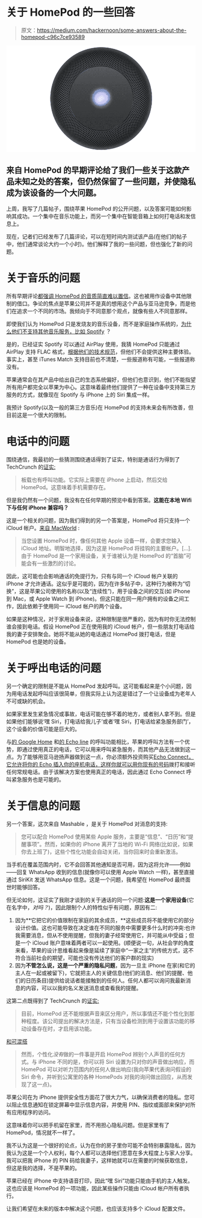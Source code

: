 # 关于 HomePod 的一些回答

> 原文：<https://medium.com/hackernoon/some-answers-about-the-homepod-c96c7ce93589>

![](img/dadfdf7ad6934d1269aeaf031d98b058.png)

## 来自 HomePod 的早期评论给了我们一些关于这款产品未知之处的答案，但仍然保留了一些问题，并使隐私成为该设备的一个大问题。

上周，我写了几篇帖子，围绕苹果 HomePod 的公开问题，以及答案可能如何影响其成功。一个集中在音乐功能上，而另一个集中在智能音箱上如何打电话和发信息上。

现在，记者们已经发布了几篇评论，可以在短时间内测试该产品(在他们的帖子中，他们通常谈论大约一个小时)。他们解释了我的一些问题，但也强化了新的问题。

# 关于音乐的问题

所有早期评论[都强调 HomePod 的音质简直难以置信](https://www.reddit.com/r/audiophile/comments/7t51a2/nda_is_up_what_can_i_tell_you_guys_about_the/)。这也被用作设备中其他限制的借口。争论的焦点是苹果公司并不是真的想用这个产品与亚马逊竞争，而是他们在追求一个不同的市场。我倾向于不同意那个观点，就像有些人不同意那样。

即使我们认为 HomePod 只是发烧友的音乐设备，而不是家庭操作系统的，[为什么他们不支持其他音乐服务，比如 Spotify](https://mashable.com/2018/01/24/why-apple-homepod-might-fail/#hG4VgIMnGsq4) ？

是的，已经证实 Spotify 可以通过 AirPlay 使用，我猜 HomePod 只能通过 AirPlay 支持 FLAC 格式，[根据他们的技术规范](https://www.apple.com/homepod/specs/)，但他们不会提供这种主要体验。事实上，甚至 iTunes Match 支持目前也不清楚，一些报道称有可能，一些报道称没有。

苹果通常会在其产品中给出自己的生态系统偏好，但他们也意识到，他们不能指望所有用户都完全以苹果为中心。这意味着最终他们提供了一种在设备中支持第三方服务的方式，就像现在 Spotify 与 iPhone 上的 Siri 集成一样。

我预计 Spotify(以及一般的第三方音乐)在 HomePod 的支持未来会有所改善，但目前这是一个很大的限制。

# 电话中的问题

围绕通信，我最初的一些猜测围绕通话得到了证实，特别是通话行为得到了 TechCrunch 的[证实:](https://techcrunch.com/2018/01/26/up-close-with-apples-homepod/?ncid=rss&utm_source=tctwreshare&utm_medium=feed&utm_campaign=Feed%3A+Techcrunch+%28TechCrunch%29&sr_share=twitter)

> 板载也有呼叫功能。它实际上需要在 iPhone 上启动，然后交给 HomePod。这意味着手机需要存在。

但是我仍然有一个问题，我没有在任何早期的预览中看到答案。**这能在本地 Wifi 下与任何 iPhone 兼容吗？**

这是一个相关的问题，因为我们得到的另一个答案是，HomePod 将只支持一个 iCloud 帐户。[来自 MacWorld](https://www.macworld.com/article/3251175/home-tech/homepod-facts.html) :

> 当您设置 HomePod 时，像任何其他 Apple 设备一样，会要求您输入 iCloud 地址。明智地选择，因为这是 HomePod 将挂钩的主要帐户。[…].由于 HomePod 是一个家用设备，关于谁被认为是 HomePod 的“首脑”可能会有一些激烈的讨论。

因此，这可能也会影响通话的免提行为，只有与同一个 iCloud 帐户关联的 iPhone 才允许通话。这似乎是可能的，因为在许多帖子中，这种行为被称为“切换”，这是苹果公司使用的名称(以及“连续性”)，用于设备之间的交互(如 iPhone 到 Mac，或 Apple Watch 到 iPhone)。但这只能在同一用户拥有的设备之间工作，因此依赖于使用同一 iCloud 帐户的两个设备。

如果是这种情况，对于家用设备来说，这种限制是很严重的，因为有时你无法控制谁会接到电话。假设 HomePod 正在使用我的 iCloud 帐户，但一些朋友打电话给我的妻子安排聚会。她将不能从她的电话通过 HomePod 拨打电话，但是 HomePod 也是她的设备。

# 关于呼出电话的问题

另一个确定的限制是不能从 HomePod 发起呼叫。这可能看起来是个小问题，因为用电话发起呼叫应该很简单，但我实际上认为这是错过了一个让设备成为老年人不可或缺的机会。

如果家里发生紧急情况或事故，电话可能在够不着的地方，或者别人拿不到。但是如果他们能够说‘嘿 Siri，打电话给我儿子’或者‘嘿 Siri，打电话给紧急服务部门’，这个设备的价值可能是巨大的。

与[的 Google Home](https://twitter.com/Google/status/864897892758294529) 和[的 Echo line](https://www.theverge.com/2017/9/27/16374896/amazon-alexa-calling-messaging-uk-germany) 的呼叫功能相比，苹果的呼叫方法有一个优势，即通过使用真正的电话，它可以用来呼叫紧急服务，而其他产品无法做到这一点。为了能够用亚马逊扬声器做到这一点，你必须额外投资购买[Echo Connect，它允许将你的 Echo 插入你的座机电话，这样你就可以用你现有的号码](https://www.engadget.com/2017/09/27/amazon-echo-connect/)拨打和接听任何常规电话。由于该解决方案也使用真正的电话，因此通过 Echo Connect 呼叫紧急服务也是可能的。

# 关于信息的问题

另一个答案，这次来自 Mashable ，是关于 HomePod 对消息的支持:

> 您可以配合 HomePod 使用某些 Apple 服务，主要是“信息”、“日历”和“提醒事项”。然而，如果你的 iPhone 离开了当地的 Wi-Fi 网络(比如说，如果你去上班了)，这些个性化功能会自动关闭，当你回来时会重新激活。

当手机在覆盖范围内时，它不会回答其他通知是否可用，因为这将允许——例如——回复 WhatsApp 收到的信息(就像你可以使用 Apple Watch 一样)，甚至直接通过 SiriKit 发送 WhatsApp 信息。这是一个问题，我希望在 HomePod 最终面世时能够回答。

但无论如何，这证实了我刚才谈到的关于通话的同一个问题:**这是一个家用设备**(它在名字中，*对吗？*)，因此限制个人的特性似乎有问题，原因有二:

1.  因为**它把它的价值限制在家庭的其余成员，**这些成员将不能使用它的部分设计价值。这也可能导致在决定谁在不同的服务中需要更多什么时的冲突:也许我需要消息，但从不使用提醒，但我的妻子经常使用它，并可能从中受益；但是一个 iCloud 账户意味着两者可以一起使用。(顺便说一句，从社会学的角度来看，苹果的设计思维看起来像是延续了家庭中“一家之主”的传统方式，这不符合当前社会的期望，可能也没有传达他们的客户群的现实)
2.  因为**不管怎么说，这是一个严重的隐私问题**，因为一旦主 iPhone 在家(和它的主人在一起或被留下)，它就把主人的关键信息(他们的消息、他们的提醒、他们的日历条目)提供给说话者能接触到的任何人。任何人都可以询问我最新消息的内容，可以以我的名义发送消息或查看我的提醒。

这第二点既得到了 TechCrunch 的[证实:](https://techcrunch.com/2018/01/26/up-close-with-apples-homepod/?ncid=rss&utm_source=tctwreshare&utm_medium=feed&utm_campaign=Feed%3A+Techcrunch+%28TechCrunch%29&sr_share=twitter)

> 目前，HomePod 还不能根据声音来区分用户，所以事情还不能个性化到那种程度。该公司提出的解决方法是，只有当设备检测到用于设置该功能的移动设备存在时，才启用该功能。

[和可混搭](https://mashable.com/2018/01/25/apple-homepod-hands-on/?utm_cid=mash-com-Tw-main-link#Zr35zsoNCSqs)

> 然而，个性化*没有*做的一件事是开启 HomePod 辨别个人声音的任何方式。与 iPhone 不同的是，你可以将 Siri 设置为只对你的声音做出响应，而 HomePod 可以对听力范围内的任何人做出响应(我向苹果代表询问假设的 Siri 命令，并听到公寓里的各种 HomePods 对我的询问做出回应，从而发现了这一点)。

苹果公司在为 iPhone 提供安全性方面花了很大力气，以确保消费者的隐私。您可以阻止信息通知在锁定屏幕中显示信息内容，并使用 PIN、指纹或面部来保护对所有应用程序的访问。

这意味着你可以把手机留在家里，而不用担心隐私问题。但是家里有了 HomePod，情况就不一样了。

我不认为这是一个很好的论点，认为在你的房子里你可能不会特别暴露隐私，因为我认为这是一个个人权利，每个人都可以选择他们愿意在多大程度上与家人分享。我可以把我 iPhone 的 PIN 码给我妻子，这样她就可以在需要的时候获取信息，但这是我的选择，不是苹果的。

苹果已经在 iPhone 中支持语音打印，因此“嘿 Siri”功能只能由手机的主人触发。这也应该是 HomePod 的一项功能，因此某些操作只能由 iCloud 帐户所有者执行。

让我们希望在未来的版本中解决这个问题，也应该支持多个 iCloud 配置文件。